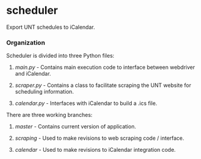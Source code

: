 # scheduler
Export UNT schedules to iCalendar.

### Organization
Scheduler is divided into three Python files:

1. *main.py* - Contains main execution code to interface between webdriver and iCalendar.

2. *scraper.py* - Contains a class to facilitate scraping the UNT website for scheduling information.

3. *calendar.py* - Interfaces with iCalendar to build a .ics file.

There are three working branches:

1. *master* - Contains current version of application.

2. *scraping* - Used to make revisions to web scraping code / interface.

3. *calendar* - Used to make revisions to iCalendar integration code.
